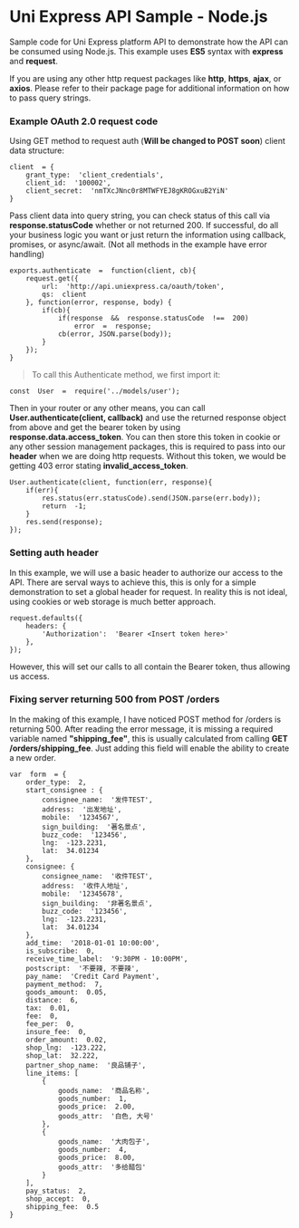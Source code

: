 # Uni Express API Sample - Node.js

Sample code for Uni Express platform API to demonstrate how the API can be consumed using Node.js. 
This example uses **ES5** syntax with **express** and **request**.

If  you  are  using  any other  http  request  packages  like  **http**, **https**, **ajax**, or  **axios**. Please  refer  to  their  package  page for additional  information  on  how  to  pass  query  strings.

### Example OAuth 2.0 request code

Using  GET  method  to  request  auth (**Will be changed to POST soon**) client data structure:

    client  = {
	    grant_type:  'client_credentials',
	    client_id:  '100002',
	    client_secret:  'nmTXcJNnc0r8MTWFYEJ8gKROGxuB2YiN'
	}

Pass  client  data  into  query  string, you can check status of this call via **response.statusCode** whether or not returned 200. If successful, do all your business logic you want or just return the information using callback, promises, or async/await. (Not all methods in the example have error handling)

    exports.authenticate  =  function(client, cb){
		request.get({
			url:  'http://api.uniexpress.ca/oauth/token',
			qs:  client
		}, function(error, response, body) {
			if(cb){
				if(response  &&  response.statusCode  !==  200)
					error  =  response;
				cb(error, JSON.parse(body));
			}
		});
	}

> To call this Authenticate method, we first import it:

    const  User  =  require('../models/user');

Then in your router or any other means, you can call **User.authenticate(client, callback)** and use the returned response object from above and get the bearer token by using **response.data.access_token**. You can then store this token in cookie or any other session management packages, this is required to pass into our **header** when we are doing http requests. Without this token, we would be getting 403 error stating **invalid_access_token**.

    User.authenticate(client, function(err, response){
	    if(err){
		    res.status(err.statusCode).send(JSON.parse(err.body));
		    return  -1;
	    }
	    res.send(response);
    });

### Setting auth header
In this example, we will use a basic header to authorize our access to the API. There are serval ways to achieve this, this is only for a simple demonstration to set a global header for request. In reality this is not ideal, using cookies or web storage is much better approach.

    request.defaults({
	    headers: {
		    'Authorization':  'Bearer <Insert token here>'
	    },
    });

However, this will set our calls to all contain the Bearer token, thus allowing us access.

### Fixing server returning 500 from POST /orders 
In the making of this example, I have noticed POST method for /orders is returning 500. After reading the error message, it is missing a required variable named **"shipping_fee"**, this is usually calculated from calling **GET /orders/shipping_fee**. Just adding this field will enable the ability to create a new order. 


    var  form  = {
	    order_type:  2,
	    start_consignee : {
		    consignee_name:  '发件TEST',
		    address:  '出发地址',
		    mobile:  '1234567',
		    sign_building:  '著名景点',
		    buzz_code:  '123456',
		    lng:  -123.2231,
		    lat:  34.01234
	    },
	    consignee: {
		    consignee_name:  '收件TEST',
		    address:  '收件人地址',
		    mobile:  '12345678',
		    sign_building:  '非著名景点',
		    buzz_code:  '123456',
		    lng:  -123.2231,
		    lat:  34.01234
	    },
	    add_time:  '2018-01-01 10:00:00',
	    is_subscribe:  0,
	    receive_time_label:  '9:30PM - 10:00PM',
	    postscript:  '不要辣, 不要辣',
	    pay_name:  'Credit Card Payment',
	    payment_method:  7,
	    goods_amount:  0.05,
	    distance:  6,
	    tax:  0.01,
	    fee:  0,
	    fee_per:  0,
	    insure_fee:  0,
	    order_amount:  0.02,
	    shop_lng:  -123.222,
	    shop_lat:  32.222,
	    partner_shop_name:  '良品铺子',
	    line_items: [
		    {
			    goods_name:  '商品名称',
			    goods_number:  1,
			    goods_price:  2.00,
			    goods_attr:  '白色, 大号'
		    },
		    {
			    goods_name:  '大肉包子',
			    goods_number:  4,
			    goods_price:  8.00,
			    goods_attr:  '多给醋包'
		    }
	    ],
	    pay_status:  2,
	    shop_accept:  0,
	    shipping_fee:  0.5
    }
